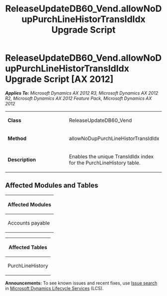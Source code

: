 ﻿---
title: ReleaseUpdateDB60_Vend.allowNoDupPurchLineHistorTransIdIdx Upgrade Script
TOCTitle: ReleaseUpdateDB60_Vend.allowNoDupPurchLineHistorTransIdIdx Upgrade Script
ms:assetid: 073b21d9-6635-519c-ce83-f986cc4bd243
ms:mtpsurl: https://msdn.microsoft.com/en-us/library/JJ684754(v=AX.60)
ms:contentKeyID: 49706450
ms.date: 05/18/2015
mtps_version: v=AX.60
---

# ReleaseUpdateDB60\_Vend.allowNoDupPurchLineHistorTransIdIdx Upgrade Script [AX 2012]


_**Applies To:** Microsoft Dynamics AX 2012 R3, Microsoft Dynamics AX 2012 R2, Microsoft Dynamics AX 2012 Feature Pack, Microsoft Dynamics AX 2012_

<table>
<colgroup>
<col style="width: 50%" />
<col style="width: 50%" />
</colgroup>
<tbody>
<tr class="odd">
<td><p><strong>Class</strong></p></td>
<td><p>ReleaseUpdateDB60_Vend</p></td>
</tr>
<tr class="even">
<td><p><strong>Method</strong></p></td>
<td><p>allowNoDupPurchLineHistorTransIdIdx</p></td>
</tr>
<tr class="odd">
<td><p><strong>Description</strong></p></td>
<td><p>Enables the unique TransIdIdx index for the PurchLineHistory table.</p></td>
</tr>
</tbody>
</table>


## Affected Modules and Tables

<table>
<colgroup>
<col style="width: 100%" />
</colgroup>
<thead>
<tr class="header">
<th><p>Affected Modules</p></th>
</tr>
</thead>
<tbody>
<tr class="odd">
<td><p>Accounts payable</p></td>
</tr>
</tbody>
</table>


<table>
<colgroup>
<col style="width: 100%" />
</colgroup>
<thead>
<tr class="header">
<th><p>Affected Tables</p></th>
</tr>
</thead>
<tbody>
<tr class="odd">
<td><p>PurchLineHistory</p></td>
</tr>
</tbody>
</table>

  
**Announcements:** To see known issues and recent fixes, use [Issue search](http://go.microsoft.com/fwlink/?linkid=389258) in [Microsoft Dynamics Lifecycle Services](http://go.microsoft.com/fwlink/?linkid=306505) (LCS).

